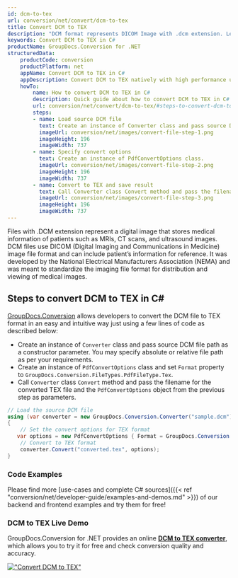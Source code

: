 ```yaml
---
id: dcm-to-tex
url: conversion/net/convert/dcm-to-tex
title: Convert DCM to TEX
description: "DCM format represents DICOM Image with .dcm extension. Learn how to convert DCM to TEX file programmatically in C# language using GroupDocs.Conversion for .NET library."
keywords: Convert DCM to TEX in C#
productName: GroupDocs.Conversion for .NET
structuredData:
    productCode: conversion
    productPlatform: net
    appName: Convert DCM to TEX in C#
    appDescription: Convert DCM to TEX natively with high performance using C# language and server side GroupDocs.Conversion for .NET APIs, without the use of any software like Microsoft or Open Office.
    howTo:
        name: How to convert DCM to TEX in C# 
        description: Quick guide about how to convert DCM to TEX in C# with high performance and accuracy.
        url: conversion/net/convert/dcm-to-tex/#steps-to-convert-dcm-to-tex-in-c
        steps:
        - name: Load source DCM file 
          text: Create an instance of Converter class and pass source DCM file path as a constructor parameter. You may specify absolute or relative file path as per your requirements. 
          imageUrl: conversion/net/images/convert-file-step-1.png
          imageHeight: 196
          imageWidth: 737
        - name: Specify convert options 
          text: Create an instance of PdfConvertOptions class.
          imageUrl: conversion/net/images/convert-file-step-2.png
          imageHeight: 196
          imageWidth: 737
        - name: Convert to TEX and save result 
          text: Call Converter class Convert method and pass the filename for the converted HTML file and the PdfConvertOptions object from the previous step as parameters.
          imageUrl: conversion/net/images/convert-file-step-3.png
          imageHeight: 196
          imageWidth: 737
---
```


Files with .DCM extension represent a digital image that stores medical information of patients such as MRIs, CT scans, and ultrasound images. DCM files use DICOM (Digital Imaging and Communications in Medicine) image file format and can include patient’s information for reference. It was developed by the National Electrical Manufacturers Association (NEMA) and was meant to standardize the imaging file format for distribution and viewing of medical images.

## Steps to convert DCM to TEX in C#

[GroupDocs.Conversion](https://products.groupdocs.com/conversion/net) allows developers to convert the DCM file to TEX format in an easy and intuitive way just using a few lines of code as described below:

* Create an instance of `Converter` class and pass source DCM file path as a constructor parameter. You may specify absolute or relative file path as per your requirements. 
* Create an instance of `PdfConvertOptions` class and set `Format` property to `GroupDocs.Conversion.FileTypes.PdfFileType.Tex`.
* Call `Converter` class `Convert` method and pass the filename for the converted TEX file and the `PdfConvertOptions` object from the previous step as parameters.

```csharp
// Load the source DCM file
using (var converter = new GroupDocs.Conversion.Converter("sample.dcm"))
{
    // Set the convert options for TEX format
   var options = new PdfConvertOptions { Format = GroupDocs.Conversion.FileTypes.PdfFileType.Tex };
    // Convert to TEX format
    converter.Convert("converted.tex", options);
}
```

### Code Examples

Please find more [use-cases and complete C# sources]({{< ref "conversion/net/developer-guide/examples-and-demos.md" >}}) of our backend and frontend examples and try them for free!

### DCM to TEX Live Demo

GroupDocs.Conversion for .NET provides an online [**DCM to TEX converter**](https://products.groupdocs.app/conversion/dcm-to-tex), which allows you to try it for free and check conversion quality and accuracy.

[!["Convert DCM to TEX"](conversion/net/images/convert-to-tex/convert-dcm-to-tex.png)](https://products.groupdocs.app/conversion/dcm-to-tex)